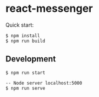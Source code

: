 # react-messenger
Quick start:

```
$ npm install
$ npm run build
````

## Development

```
$ npm run start

-- Node server localhost:5000
$ npm run serve
```

